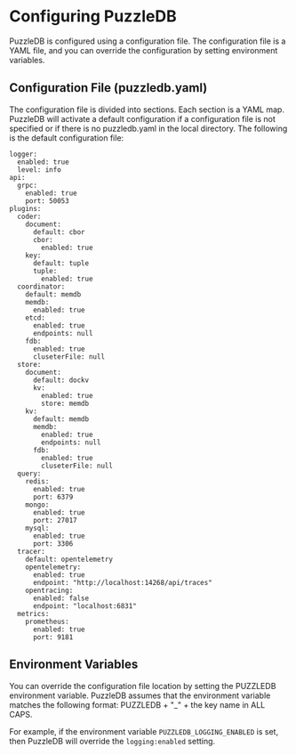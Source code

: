 # Configuring PuzzleDB

PuzzleDB is configured using a configuration file. The configuration file is a YAML file, and you can override the configuration by setting environment variables.

## Configuration File (puzzledb.yaml)

The configuration file is divided into sections. Each section is a YAML map. PuzzleDB will activate a default configuration if a configuration file is not specified or if there is no puzzledb.yaml in the local directory. The following is the default configuration file:

    logger:
      enabled: true
      level: info
    api:
      grpc:
        enabled: true
        port: 50053
    plugins:
      coder:
        document:
          default: cbor
          cbor:
            enabled: true
        key: 
          default: tuple
          tuple:
            enabled: true
      coordinator: 
        default: memdb
        memdb:
          enabled: true
        etcd:
          enabled: true
          endpoints: null
        fdb:
          enabled: true
          cluseterFile: null
      store:
        document:
          default: dockv
          kv:
            enabled: true
            store: memdb
        kv:
          default: memdb
          memdb:
            enabled: true
            endpoints: null
          fdb:
            enabled: true
            cluseterFile: null
      query:
        redis:
          enabled: true
          port: 6379
        mongo:
          enabled: true
          port: 27017
        mysql:
          enabled: true
          port: 3306
      tracer:
        default: opentelemetry
        opentelemetry:
          enabled: true
          endpoint: "http://localhost:14268/api/traces"
        opentracing:
          enabled: false
          endpoint: "localhost:6831"
      metrics:
        prometheus:
          enabled: true
          port: 9181

## Environment Variables

You can override the configuration file location by setting the PUZZLEDB environment variable. PuzzleDB assumes that the environment variable matches the following format: PUZZLEDB + "\_" + the key name in ALL CAPS.

For example, if the environment variable `PUZZLEDB_LOGGING_ENABLED` is set, then PuzzleDB will override the `logging:enabled` setting.
